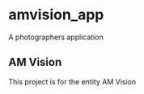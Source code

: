 # amvision_app

A photographers application

## AM Vision

This project is for the entity AM Vision
